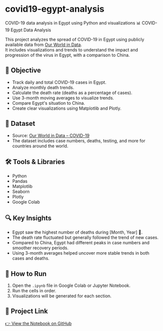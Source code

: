 # covid19-egypt-analysis
COVID-19 data analysis in Egypt using Python and visualizations
📊 COVID-19 Egypt Data Analysis

This project analyzes the spread of COVID-19 in Egypt using publicly available data from [Our World in Data](https://ourworldindata.org/).  
It includes visualizations and trends to understand the impact and progression of the virus in Egypt, with a comparison to China.

## 🎯 Objective

- Track daily and total COVID-19 cases in Egypt.
- Analyze monthly death trends.
- Calculate the death rate (deaths as a percentage of cases).
- Use 3-month moving averages to visualize trends.
- Compare Egypt's situation to China.
- Create clear visualizations using Matplotlib and Plotly.

## 📁 Dataset

- Source: [Our World in Data – COVID-19](https://catalog.ourworldindata.org/garden/covid/latest/compact/compact.csv)
- The dataset includes case numbers, deaths, testing, and more for countries around the world.

## 🛠️ Tools & Libraries

- Python  
- Pandas  
- Matplotlib  
- Seaborn  
- Plotly  
- Google Colab

## 🔍 Key Insights

- Egypt saw the highest number of deaths during [Month, Year] 📌.
- The death rate fluctuated but generally followed the trend of new cases.
- Compared to China, Egypt had different peaks in case numbers and smoother recovery periods.
- Using 3-month averages helped uncover more stable trends in both cases and deaths.

## 📌 How to Run

1. Open the `.ipynb` file in Google Colab or Jupyter Notebook.
2. Run the cells in order.
3. Visualizations will be generated for each section.


## 🔗 Project Link

[👉 View the Notebook on GitHub](https://github.com/merna599/covid19-egypt-analysis)
